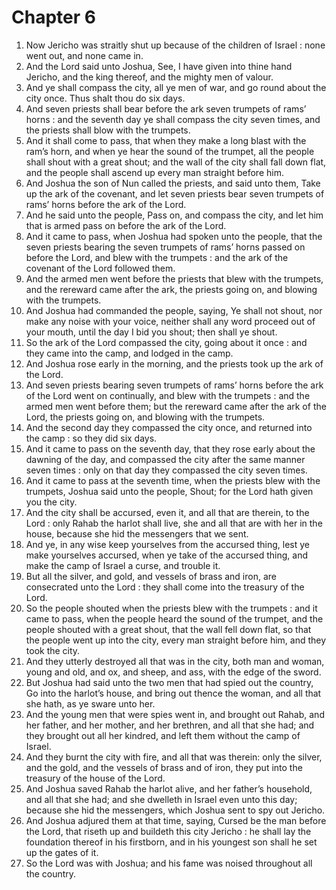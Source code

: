 # Chapter 6

1. Now Jericho was straitly shut up because of the children of Israel : none went out, and none came in.
2. And the Lord said unto Joshua, See, I have given into thine hand Jericho, and the king thereof, and the mighty men of valour.
3. And ye shall compass the city, all ye men of war, and go round about the city once. Thus shalt thou do six days.
4. And seven priests shall bear before the ark seven trumpets of rams’ horns : and the seventh day ye shall compass the city seven times, and the priests shall blow with the trumpets.
5. And it shall come to pass, that when they make a long blast with the ram’s horn, and when ye hear the sound of the trumpet, all the people shall shout with a great shout; and the wall of the city shall fall down flat, and the people shall ascend up every man straight before him.
6. And Joshua the son of Nun called the priests, and said unto them, Take up the ark of the covenant, and let seven priests bear seven trumpets of rams’ horns before the ark of the Lord.
7. And he said unto the people, Pass on, and compass the city, and let him that is armed pass on before the ark of the Lord.
8. And it came to pass, when Joshua had spoken unto the people, that the seven priests bearing the seven trumpets of rams’ horns passed on before the Lord, and blew with the trumpets : and the ark of the covenant of the Lord followed them.
9. And the armed men went before the priests that blew with the trumpets, and the rereward came after the ark, the priests going on, and blowing with the trumpets.
10. And Joshua had commanded the people, saying, Ye shall not shout, nor make any noise with your voice, neither shall any word proceed out of your mouth, until the day I bid you shout; then shall ye shout.
11. So the ark of the Lord compassed the city, going about it once : and they came into the camp, and lodged in the camp.
12. And Joshua rose early in the morning, and the priests took up the ark of the Lord.
13. And seven priests bearing seven trumpets of rams’ horns before the ark of the Lord went on continually, and blew with the trumpets : and the armed men went before them; but the rereward came after the ark of the Lord, the priests going on, and blowing with the trumpets.
14. And the second day they compassed the city once, and returned into the camp : so they did six days.
15. And it came to pass on the seventh day, that they rose early about the dawning of the day, and compassed the city after the same manner seven times : only on that day they compassed the city seven times.
16. And it came to pass at the seventh time, when the priests blew with the trumpets, Joshua said unto the people, Shout; for the Lord hath given you the city.
17. And the city shall be accursed, even it, and all that are therein, to the Lord : only Rahab the harlot shall live, she and all that are with her in the house, because she hid the messengers that we sent.
18. And ye, in any wise keep yourselves from the accursed thing, lest ye make yourselves accursed, when ye take of the accursed thing, and make the camp of Israel a curse, and trouble it.
19. But all the silver, and gold, and vessels of brass and iron, are consecrated unto the Lord : they shall come into the treasury of the Lord.
20. So the people shouted when the priests blew with the trumpets : and it came to pass, when the people heard the sound of the trumpet, and the people shouted with a great shout, that the wall fell down flat, so that the people went up into the city, every man straight before him, and they took the city.
21. And they utterly destroyed all that was in the city, both man and woman, young and old, and ox, and sheep, and ass, with the edge of the sword.
22. But Joshua had said unto the two men that had spied out the country, Go into the harlot’s house, and bring out thence the woman, and all that she hath, as ye sware unto her.
23. And the young men that were spies went in, and brought out Rahab, and her father, and her mother, and her brethren, and all that she had; and they brought out all her kindred, and left them without the camp of Israel.
24. And they burnt the city with fire, and all that was therein: only the silver, and the gold, and the vessels of brass and of iron, they put into the treasury of the house of the Lord.
25. And Joshua saved Rahab the harlot alive, and her father’s household, and all that she had; and she dwelleth in Israel even unto this day; because she hid the messengers, which Joshua sent to spy out Jericho.
26. And Joshua adjured them at that time, saying, Cursed be the man before the Lord, that riseth up and buildeth this city Jericho : he shall lay the foundation thereof in his firstborn, and in his youngest son shall he set up the gates of it.
27. So the Lord was with Joshua; and his fame was noised throughout all the country.

